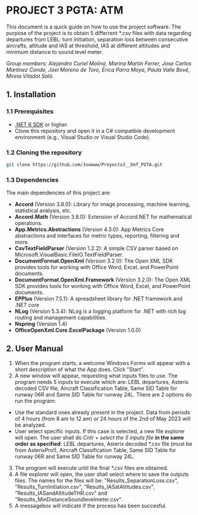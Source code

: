 # PROJECT 3 PGTA: ATM
This document is a quick guide on how to use the project software. The purpose of the project is to obtain 5 differrent *.csv files with data regarding departures from LEBL: turn initiation, separation loss between consecutive aircrafts, altitude and IAS at threshold, IAS at different altitudes and minimum distance to sound level meter.

<em>Group members: Alejandro Curiel Molina, Marina Martín Ferrer, Jose Carlos Martínez Conde, Joel Moreno de Toro, Èrica Parra Moya, Paula Valle Bové, Mireia Viladot Saló</em>.

## 1. Installation
### 1.1 Prerequisites
- [.NET 6 SDK](https://dotnet.microsoft.com/es-es/download/dotnet/6.0) or higher.
- Clone this repository and open it in a C# compatible development environment (e.g., Visual Studio or Visual Studio Code).
### 1.2 Cloning the repository

```bash
git clone https://github.com/Joowww/Proyecto3__Def_PGTA.git
```
### 1.3 Dependencies
The main dependencies of this project are:
- **Accord** (Version 3.8.0): Library for image processing, machine learning, statistical analysis, etc.
- **Accord.Math** (Version 3.8.0): Extension of Accord.NET for mathematical operations.
- **App.Metrics.Abstractions** (Version 4.3.0): App Metrics Core abstractions and interfaces for metric types, reporting, filtering and more.
- **CsvTextFieldParser** (Version 1.2.2): A simple CSV parser based on Microsoft.VisualBasic.FileIO.TextFieldParser.
- **DocumentFormat.OpenXml** (Version 3.2.0): The Open XML SDK provides tools for working with Office Word, Excel, and PowerPoint documents.
- **DocumentFormat.OpenXml.Framework** (Version 3.2.0): The Open XML SDK provides tools for working with Office Word, Excel, and PowerPoint documents.
- **EPPlus** (Version 7.5.1): A spreadsheet library for .NET framework and .NET core
- **NLog** (Version 5.3.4): NLog is a logging platform for .NET with rich log routing and management capabilities.
- **Nspring** (Version 1.4)
- **OfficeOpenXml.Core.ExcelPackage** (Version 1.0.0)

## 2. User Manual
1. When the program starts, a welcome Windows Forms will appear with a short description of what the App does. Click "Start".
2. A new window will appear, requesting what inputs files to use. The program needs 5 inputs to execute which are: LEBL departures, Asterix decoded CSV file, Aircraft Classification Table, Same SID Table for runway 06R and Same SID Table for runway 24L.
There are 2 options do run the program:
  - Use the standard ones already present in the project. Data from periods of 4 hours (from 8 am to 12 am) or 24 hours of the 2nd of May 2023 will be analyzed.
  - User select specific inputs. If this case is selected, a new file explorer will open. The user shall do <em> Cntr + select the 5 inputs file </em>  **in the same order as specified**: LEBL departures, Asterix decoded  <em>*.csv</em>  file (must be from AsterixPro!), Aircraft Classification Table, Same SID Table for runway 06R and Same SID Table for runway 24L.
3. The program will execute until the final <em>*.csv</em> files are obtained.
4. A file explorer will open, the user shall select where to save the outputs files. The names for the files will be: "Results_SeparationLoss.csv",  "Results_TurnInitiation.csv", "Results_IASatAltitudes.csv", "Results_IASandAltitudeTHR.csv" and "Results_MinDistanceSoundlevelmeter.csv".
5. A messagebox will indicate if the process has been succesful.